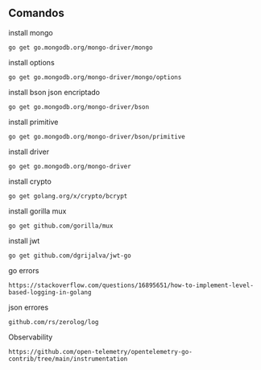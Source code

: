 ## Comandos

install mongo

```
go get go.mongodb.org/mongo-driver/mongo
```

install options
```
go get go.mongodb.org/mongo-driver/mongo/options
```

install bson json encriptado
```
go get go.mongodb.org/mongo-driver/bson
```

install primitive
```
go get go.mongodb.org/mongo-driver/bson/primitive
```

install driver
```
go get go.mongodb.org/mongo-driver
```

install crypto
```
go get golang.org/x/crypto/bcrypt
```

install gorilla mux
```
go get github.com/gorilla/mux
```

install jwt
```
go get github.com/dgrijalva/jwt-go
```

go errors
```
https://stackoverflow.com/questions/16895651/how-to-implement-level-based-logging-in-golang
```
json errores
```
github.com/rs/zerolog/log
```


Observability
```
https://github.com/open-telemetry/opentelemetry-go-contrib/tree/main/instrumentation
```